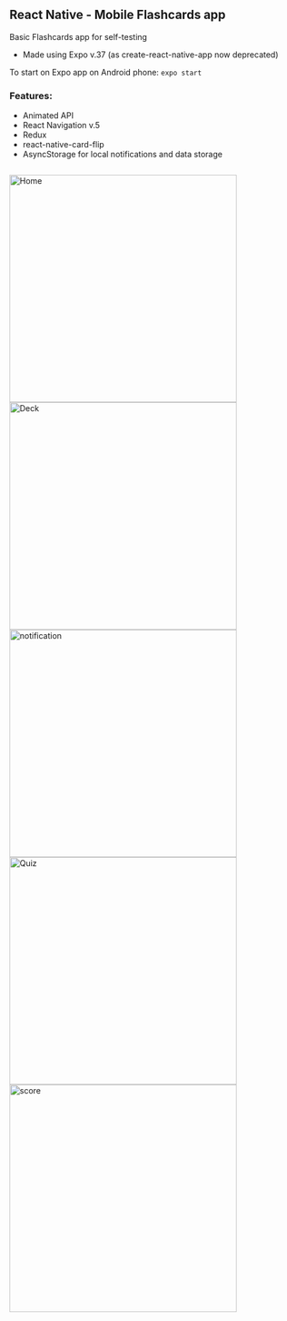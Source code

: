 ## React Native - Mobile Flashcards app
Basic Flashcards app for self-testing

- Made using Expo v.37 (as create-react-native-app now deprecated)

To start on Expo app on Android phone:
`expo start`

### Features:
- Animated API
- React Navigation v.5
- Redux
- react-native-card-flip
- AsyncStorage for local notifications and data storage

<p style="float: left;">
<img src="decks.png" width="400" alt="Home" />
<img src="deck.png" width="400" alt="Deck"/>
<img src="notification.jpg" width="400" alt="notification"/>
<img src="quiz.png" width="400" alt="Quiz" />
<img src="score.png" width="400" alt="score" />
</p>
  
  
